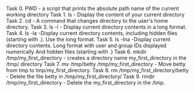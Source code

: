 Task 0. PWD - a script that prints the absolute path name of the current working directory
Task 1. ls - Display the content of your current directory
Task 2. cd - A command that changes directory to the user's home directory.
Task 3. ls -l - Display current directory contents in a long format.
Task 4. ls -la -Display current directory contents, including hidden files (starting with .). Use the long format.
Task 5. ls -lna -Display current directory contents.
Long format
with user and group IDs displayed numerically
And hidden files (starting with .)
Task 6. mkdir /tmp/my_first_directory - creates a directory name my_first_directory in the /tmp/ directory
Task 7. mv /tmp/betty /tmp/my_first_directory  - Move betty from tmp to tmp/my_first_directory.
Task 8. rm /tmp/my_first_directory/betty - Delete the file betty in /tmp/my_first_directory/
Task 9. rmdir /tmp/my_first_directory - Delete the my_first_directory in the /tmp.
